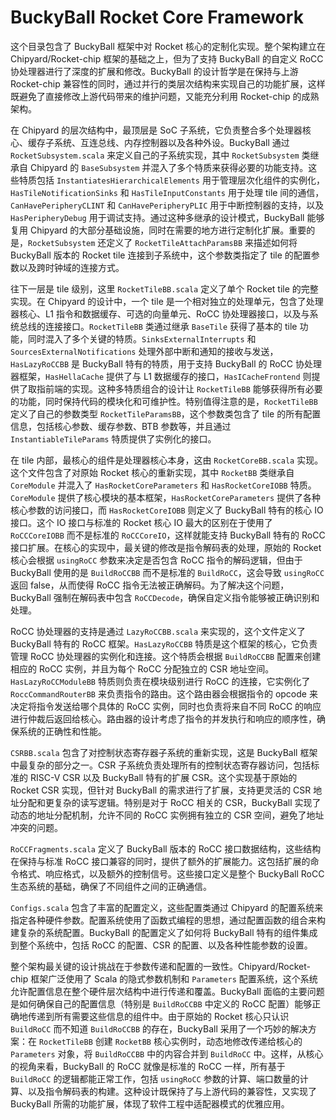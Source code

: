 # BuckyBall Rocket Core Framework

这个目录包含了 BuckyBall 框架中对 Rocket 核心的定制化实现。整个架构建立在 Chipyard/Rocket-chip 框架的基础之上，但为了支持 BuckyBall 的自定义 RoCC 协处理器进行了深度的扩展和修改。BuckyBall 的设计哲学是在保持与上游 Rocket-chip 兼容性的同时，通过并行的类层次结构来实现自己的功能扩展，这样既避免了直接修改上游代码带来的维护问题，又能充分利用 Rocket-chip 的成熟架构。

在 Chipyard 的层次结构中，最顶层是 SoC 子系统，它负责整合多个处理器核心、缓存子系统、互连总线、内存控制器以及各种外设。BuckyBall 通过 `RocketSubsystem.scala` 来定义自己的子系统实现，其中 `RocketSubsystem` 类继承自 Chipyard 的 `BaseSubsystem` 并混入了多个特质来获得必要的功能支持。这些特质包括 `InstantiatesHierarchicalElements` 用于管理层次化组件的实例化，`HasTileNotificationSinks` 和 `HasTileInputConstants` 用于处理 tile 间的通信，`CanHavePeripheryCLINT` 和 `CanHavePeripheryPLIC` 用于中断控制器的支持，以及 `HasPeripheryDebug` 用于调试支持。通过这种多继承的设计模式，BuckyBall 能够复用 Chipyard 的大部分基础设施，同时在需要的地方进行定制化扩展。重要的是，`RocketSubsystem` 还定义了 `RocketTileAttachParamsBB` 来描述如何将 BuckyBall 版本的 Rocket tile 连接到子系统中，这个参数类指定了 tile 的配置参数以及跨时钟域的连接方式。

往下一层是 tile 级别，这里 `RocketTileBB.scala` 定义了单个 Rocket tile 的完整实现。在 Chipyard 的设计中，一个 tile 是一个相对独立的处理单元，包含了处理器核心、L1 指令和数据缓存、可选的向量单元、RoCC 协处理器接口，以及与系统总线的连接接口。`RocketTileBB` 类通过继承 `BaseTile` 获得了基本的 tile 功能，同时混入了多个关键的特质。`SinksExternalInterrupts` 和 `SourcesExternalNotifications` 处理外部中断和通知的接收与发送，`HasLazyRoCCBB` 是 BuckyBall 特有的特质，用于支持 BuckyBall 的 RoCC 协处理器框架，`HasHellaCache` 提供了与 L1 数据缓存的接口，`HasICacheFrontend` 则提供了取指前端的实现。这种多特质组合的设计让 `RocketTileBB` 能够获得所有必要的功能，同时保持代码的模块化和可维护性。特别值得注意的是，`RocketTileBB` 定义了自己的参数类型 `RocketTileParamsBB`，这个参数类包含了 tile 的所有配置信息，包括核心参数、缓存参数、BTB 参数等，并且通过 `InstantiableTileParams` 特质提供了实例化的接口。

在 tile 内部，最核心的组件是处理器核心本身，这由 `RocketCoreBB.scala` 实现。这个文件包含了对原始 Rocket 核心的重新实现，其中 `RocketBB` 类继承自 `CoreModule` 并混入了 `HasRocketCoreParameters` 和 `HasRocketCoreIOBB` 特质。`CoreModule` 提供了核心模块的基本框架，`HasRocketCoreParameters` 提供了各种核心参数的访问接口，而 `HasRocketCoreIOBB` 则定义了 BuckyBall 特有的核心 IO 接口。这个 IO 接口与标准的 Rocket 核心 IO 最大的区别在于使用了 `RoCCCoreIOBB` 而不是标准的 `RoCCCoreIO`，这样就能支持 BuckyBall 特有的 RoCC 接口扩展。在核心的实现中，最关键的修改是指令解码表的处理，原始的 Rocket 核心会根据 `usingRoCC` 参数来决定是否包含 RoCC 指令的解码逻辑，但由于 BuckyBall 使用的是 `BuildRoCCBB` 而不是标准的 `BuildRoCC`，这会导致 `usingRoCC` 返回 false，从而使得 RoCC 指令无法被正确解码。为了解决这个问题，BuckyBall 强制在解码表中包含 `RoCCDecode`，确保自定义指令能够被正确识别和处理。

RoCC 协处理器的支持是通过 `LazyRoCCBB.scala` 来实现的，这个文件定义了 BuckyBall 特有的 RoCC 框架。`HasLazyRoCCBB` 特质是这个框架的核心，它负责管理 RoCC 协处理器的实例化和连接。这个特质会根据 `BuildRoCCBB` 配置来创建相应的 RoCC 实例，并且为每个 RoCC 分配独立的 CSR 地址空间。`HasLazyRoCCModuleBB` 特质则负责在模块级别进行 RoCC 的连接，它实例化了 `RoccCommandRouterBB` 来负责指令的路由。这个路由器会根据指令的 opcode 来决定将指令发送给哪个具体的 RoCC 实例，同时也负责将来自不同 RoCC 的响应进行仲裁后返回给核心。路由器的设计考虑了指令的并发执行和响应的顺序性，确保系统的正确性和性能。

`CSRBB.scala` 包含了对控制状态寄存器子系统的重新实现，这是 BuckyBall 框架中最复杂的部分之一。CSR 子系统负责处理所有的控制状态寄存器访问，包括标准的 RISC-V CSR 以及 BuckyBall 特有的扩展 CSR。这个实现基于原始的 Rocket CSR 实现，但针对 BuckyBall 的需求进行了扩展，支持更灵活的 CSR 地址分配和更复杂的读写逻辑。特别是对于 RoCC 相关的 CSR，BuckyBall 实现了动态的地址分配机制，允许不同的 RoCC 实例拥有独立的 CSR 空间，避免了地址冲突的问题。

`RoCCFragments.scala` 定义了 BuckyBall 版本的 RoCC 接口数据结构，这些结构在保持与标准 RoCC 接口兼容的同时，提供了额外的扩展能力。这包括扩展的命令格式、响应格式，以及额外的控制信号。这些接口定义是整个 BuckyBall RoCC 生态系统的基础，确保了不同组件之间的正确通信。

`Configs.scala` 包含了丰富的配置定义，这些配置类通过 Chipyard 的配置系统来指定各种硬件参数。配置系统使用了函数式编程的思想，通过配置函数的组合来构建复杂的系统配置。BuckyBall 的配置定义了如何将 BuckyBall 特有的组件集成到整个系统中，包括 RoCC 的配置、CSR 的配置、以及各种性能参数的设置。

整个架构最关键的设计挑战在于参数传递和配置的一致性。Chipyard/Rocket-chip 框架广泛使用了 Scala 的隐式参数机制和 `Parameters` 配置系统，这个系统允许配置信息在整个硬件层次结构中进行传递和覆盖。BuckyBall 面临的主要问题是如何确保自己的配置信息（特别是 `BuildRoCCBB` 中定义的 RoCC 配置）能够正确地传递到所有需要这些信息的组件中。由于原始的 Rocket 核心只认识 `BuildRoCC` 而不知道 `BuildRoCCBB` 的存在，BuckyBall 采用了一个巧妙的解决方案：在 `RocketTileBB` 创建 `RocketBB` 核心实例时，动态地修改传递给核心的 `Parameters` 对象，将 `BuildRoCCBB` 中的内容合并到 `BuildRoCC` 中。这样，从核心的视角来看，BuckyBall 的 RoCC 就像是标准的 RoCC 一样，所有基于 `BuildRoCC` 的逻辑都能正常工作，包括 `usingRoCC` 参数的计算、端口数量的计算、以及指令解码表的构建。这种设计既保持了与上游代码的兼容性，又实现了 BuckyBall 所需的功能扩展，体现了软件工程中适配器模式的优雅应用。

